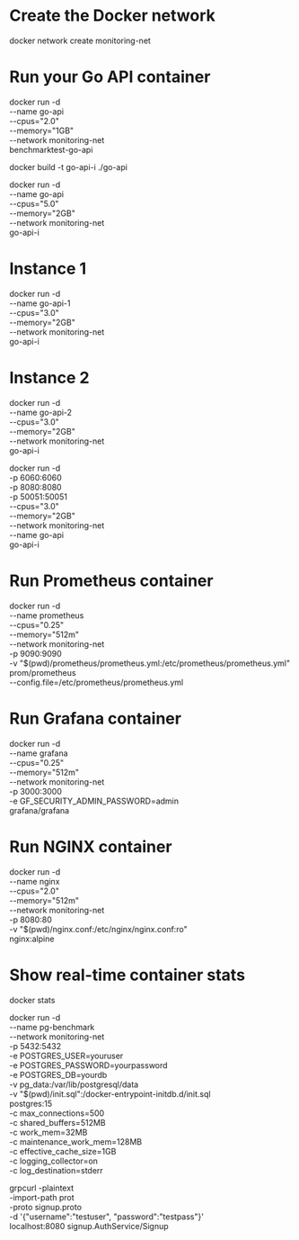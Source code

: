 <!-- 
docker network create monitoring-net

docker run -d \
  --name go-api \
  --cpus="1.0" \
  --memory="512m" \
  --network monitoring-net \
  -p 8080:8080 \
  benchmarktest-go-api

docker run -d \
  --name prometheus \
  --cpus="1.0" \
  --memory="512m" \
  --network monitoring-net \
  -p 9090:9090 \
  -v "$(pwd)/prometheus/prometheus.yml:/etc/prometheus/prometheus.yml" \
  prom/prometheus \
  --config.file=/etc/prometheus/prometheus.yml

docker run -d \
  --name grafana \
  --cpus="1.0" \
  --memory="512m" \
  --network monitoring-net \
  -p 3000:3000 \
  -e GF_SECURITY_ADMIN_PASSWORD=admin \
  grafana/grafana

docker stats -->


# Create the Docker network
docker network create monitoring-net

# Run your Go API container
docker run -d \
  --name go-api \
  --cpus="2.0" \
  --memory="1GB" \
  --network monitoring-net \
  benchmarktest-go-api


docker build -t go-api-i ./go-api

docker run -d \
  --name go-api \
  --cpus="5.0" \
  --memory="2GB" \
  --network monitoring-net \
  go-api-i   


# Instance 1
docker run -d \
  --name go-api-1 \
  --cpus="3.0" \
  --memory="2GB" \
  --network monitoring-net \
  go-api-i

# Instance 2
docker run -d \
  --name go-api-2 \
  --cpus="3.0" \
  --memory="2GB" \
  --network monitoring-net \
  go-api-i


docker run -d \
  -p 6060:6060 \
  -p 8080:8080 \
  -p 50051:50051 \
  --cpus="3.0" \
  --memory="2GB" \
  --network monitoring-net \
  --name go-api \
  go-api-i



# Run Prometheus container
docker run -d \
  --name prometheus \
  --cpus="0.25" \
  --memory="512m" \
  --network monitoring-net \
  -p 9090:9090 \
  -v "$(pwd)/prometheus/prometheus.yml:/etc/prometheus/prometheus.yml" \
  prom/prometheus \
  --config.file=/etc/prometheus/prometheus.yml

# Run Grafana container
docker run -d \
  --name grafana \
  --cpus="0.25" \
  --memory="512m" \
  --network monitoring-net \
  -p 3000:3000 \
  -e GF_SECURITY_ADMIN_PASSWORD=admin \
  grafana/grafana

# Run NGINX container
docker run -d \
  --name nginx \
  --cpus="2.0" \
  --memory="512m" \
  --network monitoring-net \
  -p 8080:80 \
  -v "$(pwd)/nginx.conf:/etc/nginx/nginx.conf:ro" \
  nginx:alpine

# Show real-time container stats
docker stats


docker run -d \
  --name pg-benchmark \
  --network monitoring-net \
  -p 5432:5432 \
  -e POSTGRES_USER=youruser \
  -e POSTGRES_PASSWORD=yourpassword \
  -e POSTGRES_DB=yourdb \
  -v pg_data:/var/lib/postgresql/data \
  -v "$(pwd)/init.sql":/docker-entrypoint-initdb.d/init.sql \
  postgres:15 \
  -c max_connections=500 \
  -c shared_buffers=512MB \
  -c work_mem=32MB \
  -c maintenance_work_mem=128MB \
  -c effective_cache_size=1GB \
  -c logging_collector=on \
  -c log_destination=stderr



grpcurl -plaintext \
  -import-path prot \
  -proto signup.proto \
  -d '{"username":"testuser", "password":"testpass"}' \
  localhost:8080 signup.AuthService/Signup
